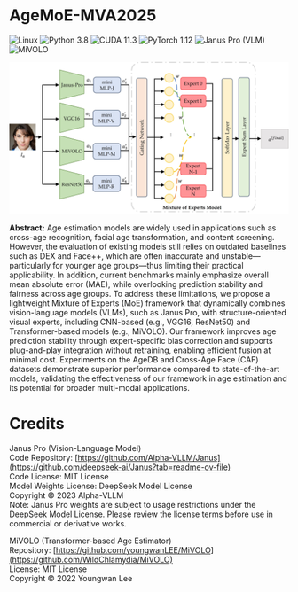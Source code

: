 # AgeMoE-MVA2025
![Linux](https://img.shields.io/badge/System-Linux-green.svg?style=plastic)
![Python 3.8](https://img.shields.io/badge/python-3.8-green.svg?style=plastic)
![CUDA 11.3](https://img.shields.io/badge/cuda-11.3-green.svg?style=plastic)
![PyTorch 1.12](https://img.shields.io/badge/pytorch-1.12-green.svg?style=plastic)
![Janus Pro (VLM)](https://img.shields.io/badge/Janus_Pro-pretrained-blue.svg?style=plastic)
![MiVOLO](https://img.shields.io/badge/MiVOLO-pretrained-blue.svg?style=plastic)

![image](https://github.com/AvLab-CV/AgeMoE-MVA2025/blob/d6204caf9540dec4f10629d4d1c38d49c915c3e9/Figure3.jpg)


**Abstract:** Age estimation models are widely used in applications such as cross-age recognition, facial age transformation, and content screening. However, the evaluation of existing models still relies on outdated baselines such as DEX and Face++, which are often inaccurate and unstable—particularly for younger age groups—thus limiting their practical applicability. In addition, current benchmarks mainly emphasize overall mean absolute error (MAE), while overlooking prediction stability and fairness across age groups. To address these limitations, we propose a lightweight Mixture of Experts (MoE) framework that dynamically combines vision-language models (VLMs), such as Janus Pro, with structure-oriented visual experts, including CNN-based (e.g., VGG16, ResNet50) and Transformer-based models (e.g., MiVOLO). Our framework improves age prediction stability through expert-specific bias correction and supports plug-and-play integration without retraining, enabling efficient fusion at minimal cost. Experiments on the AgeDB and Cross-Age Face (CAF) datasets demonstrate superior performance compared to state-of-the-art models, validating the effectiveness of our framework in age estimation and its potential for broader multi-modal applications.


# Credits
Janus Pro (Vision-Language Model) <br>
Code Repository: [https://github.com/Alpha-VLLM/Janus](https://github.com/deepseek-ai/Janus?tab=readme-ov-file) <br>
Code License: MIT License <br>
Model Weights License: DeepSeek Model License <br>
Copyright © 2023 Alpha-VLLM <br>
Note: Janus Pro weights are subject to usage restrictions under the DeepSeek Model License. Please review the license terms before use in commercial or derivative works. <br>

MiVOLO (Transformer-based Age Estimator) <br>
Repository: [https://github.com/youngwanLEE/MiVOLO](https://github.com/WildChlamydia/MiVOLO) <br>
License: MIT License <br>
Copyright © 2022 Youngwan Lee <br>
